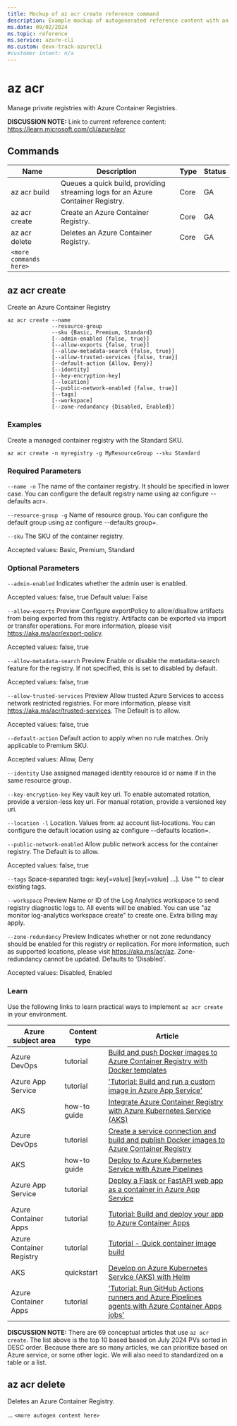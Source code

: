 ```yaml
---
title: Mockup of az acr create reference command
description: Example mockup of autogenerated reference content with an example.
ms.date: 09/02/2024
ms.topic: reference
ms.service: azure-cli
ms.custom: devx-track-azurecli
#customer intent: n/a
---
```


# az acr

Manage private registries with Azure Container Registries.

**DISCUSSION NOTE:** Link to current reference content: https://learn.microsoft.com/cli/azure/acr

## Commands

|Name|Description|Type|Status|
|-|-|-|-|
|az acr build  | Queues a quick build, providing streaming logs for an Azure Container Registry. | Core | GA |
|az acr create | Create an Azure Container Registry. | Core | GA|
|az acr delete | Deletes an Azure Container Registry. | Core | GA|
| `<more commands here>` | | | |

## az acr create

Create an Azure Container Registry

```azure-cli
az acr create --name
              --resource-group
              --sku {Basic, Premium, Standard}
              [--admin-enabled {false, true}]
              [--allow-exports {false, true}]
              [--allow-metadata-search {false, true}]
              [--allow-trusted-services {false, true}]
              [--default-action {Allow, Deny}]
              [--identity]
              [--key-encryption-key]
              [--location]
              [--public-network-enabled {false, true}]
              [--tags]
              [--workspace]
              [--zone-redundancy {Disabled, Enabled}]
```

### Examples

Create a managed container registry with the Standard SKU.

```azure-cli
az acr create -n myregistry -g MyResourceGroup --sku Standard
```

### Required Parameters

`--name -n`
The name of the container registry. It should be specified in lower case. You can configure the default registry name using az configure --defaults acr=<registry name>.

`--resource-group -g`
Name of resource group. You can configure the default group using az configure --defaults group=<name>.

`--sku`
The SKU of the container registry.

Accepted values: Basic, Premium, Standard

### Optional Parameters

`--admin-enabled`
Indicates whether the admin user is enabled.

Accepted values: false, true
Default value: False

`--allow-exports` Preview
Configure exportPolicy to allow/disallow artifacts from being exported from this registry. Artifacts can be exported via import or transfer operations. For more information, please visit https://aka.ms/acr/export-policy.

Accepted values: false, true

`--allow-metadata-search` Preview
Enable or disable the metadata-search feature for the registry. If not specified, this is set to disabled by default.

Accepted values: false, true

`--allow-trusted-services` Preview
Allow trusted Azure Services to access network restricted registries. For more information, please visit https://aka.ms/acr/trusted-services. The Default is to allow.

Accepted values: false, true

`--default-action`
Default action to apply when no rule matches. Only applicable to Premium SKU.

Accepted values: Allow, Deny

`--identity`
Use assigned managed identity resource id or name if in the same resource group.

`--key-encryption-key`
Key vault key uri. To enable automated rotation, provide a version-less key uri. For manual rotation, provide a versioned key uri.

`--location -l`
Location. Values from: az account list-locations. You can configure the default location using az configure --defaults location=<location>.

`--public-network-enabled`
Allow public network access for the container registry. The Default is to allow.

Accepted values: false, true

`--tags`
Space-separated tags: key[=value] [key[=value] ...]. Use "" to clear existing tags.

`--workspace` Preview
Name or ID of the Log Analytics workspace to send registry diagnostic logs to. All events will be enabled. You can use "az monitor log-analytics workspace create" to create one. Extra billing may apply.

`--zone-redundancy` Preview
Indicates whether or not zone redundancy should be enabled for this registry or replication. For more information, such as supported locations, please visit https://aka.ms/acr/az. Zone-redundancy cannot be updated. Defaults to 'Disabled'.

Accepted values: Disabled, Enabled

### Learn

Use the following links to learn practical ways to implement `az acr create` in your environment.

| Azure subject area | Content type | Article |
|-|-|-|
| Azure DevOps | tutorial | [Build and push Docker images to Azure Container Registry with Docker templates](/azure/devops/pipelines/ecosystems/containers/acr-template) |
| Azure App Service | tutorial | ['Tutorial: Build and run a custom image in Azure App Service'](/azure/app-service/tutorial-custom-container) |
| AKS | how-to guide | [Integrate Azure Container Registry with Azure Kubernetes Service (AKS)](https://learn.microsoft.com/azure/aks/cluster-container-registry-integration) |
| Azure DevOps | tutorial | [Create a service connection and build and publish Docker images to Azure Container Registry](/azure/devops/pipelines/ecosystems/containers/publish-to-acr) |
| AKS | how-to guide | [Deploy to Azure Kubernetes Service with Azure Pipelines](https://learn.microsoft.com/azure/aks/devops-pipeline) |
| Azure App Service | tutorial | [Deploy a Flask or FastAPI web app as a container in Azure App Service](/azure/developer/python/tutorial-containerize-simple-web-app-for-app-service) |
| Azure Container Apps | tutorial | [Tutorial: Build and deploy your app to Azure Container Apps](/azure/container-apps/tutorial-code-to-cloud) |
| Azure Container Registry| tutorial | [Tutorial - Quick container image build](/azure/container-registry/container-registry-tutorial-quick-task) |
| AKS | quickstart | [Develop on Azure Kubernetes Service (AKS) with Helm](https://learn.microsoft.com/azure/aks/quickstart-helm) |
| Azure Container Apps | tutorial| ['Tutorial: Run GitHub Actions runners and Azure Pipelines agents with Azure Container Apps jobs'](/azure/container-apps/tutorial-ci-cd-runners-jobs) |

**DISCUSSION NOTE:** There are 69 conceptual articles that use `az acr create`. The list above is the top 10 based based on July 2024 PVs sorted in DESC order. Because there are so many articles, we can prioritize based on Azure service, or some other logic. We will also need to standardized on a table or a list.

## az acr delete

Deletes an Azure Container Registry.

... `<more autogen content here>`